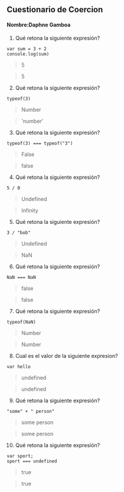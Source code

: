 ## Cuestionario de Coercion
#### Nombre:Daphne Gamboa

1. Qué retona la siguiente expresión?
```
var sum = 3 + 2
console.log(sum)
```

> 5

> 5

2. Qué retona la siguiente expresión?
```
typeof(3)
```

> Number

> 'number'

3. Qué retona la siguiente expresión?
```
typeof(3) === typeof("3")
```

> False

> false

4. Qué retona la siguiente expresión?
```
5 / 0
```

> Undefined

> Infinity

5. Qué retona la siguiente expresión?
```
3 / "bob"
```

> Undefined

>NaN

6. Qué retona la siguiente expresión?
```
NaN === NaN
```

> false

>false

7. Qué retona la siguiente expresión?
```
typeof(NaN)
```

> Number

> Number

8. Cual es el valor de la siguiente expresion?
```
var hello
```

> undefined

> undefined

9. Qué retona la siguiente expresión?
```
"some" + " person"
```

> some person

> some person

10. Qué retona la siguiente expresión?
```
var sport; 
sport === undefined
```

>true

> true


